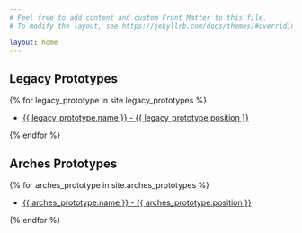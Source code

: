 ```yaml
---
# Feel free to add content and custom Front Matter to this file.
# To modify the layout, see https://jekyllrb.com/docs/themes/#overriding-theme-defaults

layout: home
---
```


<div>
<h2 class="font_display">Legacy Prototypes</h2>
{% for legacy_prototype in site.legacy_prototypes %}
  <ul class="ul_none">
<li class="p_3 h:bg_priamry-5">    <a href="{{ legacy_prototype.url | append: site.github.build_revision | relative_url }}">
      {{ legacy_prototype.name }} - {{ legacy_prototype.position }}
    </a></li>
  </ul>
{% endfor %}
</div>
<div>
<h2 class="font_display">Arches Prototypes</h2>
{% for arches_prototype in site.arches_prototypes %}
  <ul class="ul_none">
<li class="p_3 h:bg_priamry-5">    <a href="{{ arches_prototype.url | append: site.github.build_revision | relative_url }}">
      {{ arches_prototype.name }} - {{ arches_prototype.position }}
    </a></li>
  </ul>
{% endfor %}
</div>
